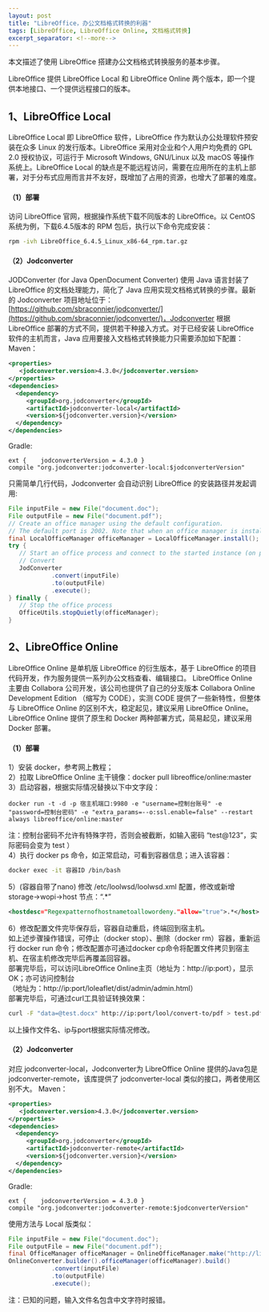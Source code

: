 ```yaml
---
layout: post
title: "LibreOffice，办公文档格式转换的利器"
tags: [LibreOffice, LibreOffice Online, 文档格式转换]
excerpt_separator: <!--more-->
---
```


本文描述了使用 LibreOffice 搭建办公文档格式转换服务的基本步骤。


LibreOffice 提供 LibreOffice Local 和 LibreOffice Online 两个版本，即一个提供本地接口、一个提供远程接口的版本。

## 1、LibreOffice Local
LibreOffice Local 即 LibreOffice 软件，LibreOffice 作为默认办公处理软件预安装在众多 Linux 的发行版本。LibreOffice 采用对企业和个人用户均免费的 GPL 2.0 授权协议，可运行于 Microsoft Windows, GNU/Linux 以及 macOS 等操作系统上。LibreOffice Local 的缺点是不能远程访问，需要在应用所在的主机上部署，对于分布式应用而言并不友好，既增加了占用的资源，也增大了部署的难度。

<!--more-->

#### （1）部署
访问 LibreOffice 官网，根据操作系统下载不同版本的 LibreOffice。以 CentOS 系统为例，下载6.4.5版本的 RPM 包后，执行以下命令完成安装：
```bash
rpm -ivh LibreOffice_6.4.5_Linux_x86-64_rpm.tar.gz
```

#### （2）Jodconverter
JODConverter (for Java OpenDocument Converter) 使用 Java 语言封装了 LibreOffice 的文档处理能力，简化了 Java 应用实现文档格式转换的步骤。最新的 Jodconverter 项目地址位于：[https://github.com/sbraconnier/jodconverter/](https://github.com/sbraconnier/jodconverter/)，Jodconverter 根据 LibreOffice 部署的方式不同，提供若干种接入方式。对于已经安装 LibreOffice 软件的主机而言，Java 应用要接入文档格式转换能力只需要添加如下配置：
Maven：
```xml
<properties>
   <jodconverter.version>4.3.0</jodconverter.version>
</properties>
<dependencies>
  <dependency>
     <groupId>org.jodconverter</groupId>
     <artifactId>jodconverter-local</artifactId>
     <version>${jodconverter.version}</version>
  </dependency>
</dependencies>
```

Gradle:
```
ext {    jodconverterVersion = 4.3.0 }
compile "org.jodconverter:jodconverter-local:$jodconverterVersion" 
```

只需简单几行代码，Jodconverter 会自动识别 LibreOffice 的安装路径并发起调用:
```java
File inputFile = new File("document.doc");
File outputFile = new File("document.pdf");
// Create an office manager using the default configuration. 
// The default port is 2002. Note that when an office manager is installed, it will be the one used by default when a converter is created.
final LocalOfficeManager officeManager = LocalOfficeManager.install(); 
try {
   // Start an office process and connect to the started instance (on port 2002).     officeManager.start();
   // Convert
   JodConverter
            .convert(inputFile)
            .to(outputFile)
            .execute();
} finally {
   // Stop the office process
   OfficeUtils.stopQuietly(officeManager);
}
```

## 2、LibreOffice Online
LibreOffice Online 是单机版 LibreOffice 的衍生版本，基于 LibreOffice 的项目代码开发，作为服务提供一系列办公文档查看、编辑接口。
LibreOffice Online 主要由 Collabora 公司开发，该公司也提供了自己的分支版本 Collabora Online Development Edition （缩写为 CODE），实测 CODE 提供了一些新特性，但整体与 LibreOffice Online 的区别不大，稳定起见，建议采用 LibreOffice Online。LibreOffice Online 提供了原生和 Docker 两种部署方式，简易起见，建议采用 Docker 部署。

#### （1）部署
1）安装 docker，参考网上教程；  
2）拉取 LibreOffice Online 主干镜像：docker pull libreoffice/online:master  
3）启动容器，根据实际情况替换以下中文字段：  
```
docker run -t -d -p 宿主机端口:9980 -e "username=控制台账号" -e "password=控制台密码" -e "extra_params=--o:ssl.enable=false" --restart always libreoffice/online:master
```
注：控制台密码不允许有特殊字符，否则会被截断，如输入密码 “test@123”，实际密码会变为 test ）  
4）执行 docker ps 命令，如正常启动，可看到容器信息；进入该容器：  
```bash
docker exec -it 容器ID /bin/bash
```
5）(容器自带了nano) 修改 /etc/loolwsd/loolwsd.xml 配置，修改或新增 storage→wopi→host 节点：“.*”  
```xml
<hostdesc="Regexpatternofhostnametoallowordeny."allow="true">.*</host>
```  
6）修改配置文件完毕保存后，容器自动重启，终端回到宿主机。  
如上述步骤操作错误，可停止（docker stop）、删除（docker rm）容器，重新运行 docker run 命令；修改配置亦可通过docker cp命令将配置文件拷贝到宿主机、在宿主机修改完毕后再覆盖回容器。  
部署完毕后，可以访问LibreOffice Online主页（地址为：http://ip:port），显示OK；亦可访问控制台  
（地址为：http://ip:port/loleaflet/dist/admin/admin.html）  
部署完毕后，可通过curl工具验证转换效果：  
```bash
curl -F "data=@test.docx" http://ip:port/lool/convert-to/pdf > test.pdf
```
以上操作文件名、ip与port根据实际情况修改。  

#### （2）Jodconverter
对应 jodconverter-local，Jodconverter为 LibreOffice Online 提供的Java包是 jodconverter-remote，该库提供了 jodconverter-local 类似的接口，两者使用区别不大。
Maven：
```xml
<properties>
   <jodconverter.version>4.3.0</jodconverter.version>
</properties>
<dependencies>
  <dependency>
     <groupId>org.jodconverter</groupId>
     <artifactId>jodconverter-remote</artifactId>
     <version>${jodconverter.version}</version>
  </dependency>
</dependencies> 
```

Gradle:
```
ext {    jodconverterVersion = 4.3.0 }
compile "org.jodconverter:jodconverter-remote:$jodconverterVersion"
```

使用方法与 Local 版类似：
```java
File inputFile = new File("document.doc");
File outputFile = new File("document.pdf");
final OfficeManager officeManager = OnlineOfficeManager.make("http://libreoffice online's url");
OnlineConverter.builder().officeManager(officeManager).build()
            .convert(inputFile)
            .to(outputFile)
            .execute();
```

注：已知的问题，输入文件名包含中文字符时报错。